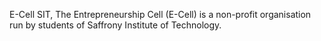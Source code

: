 E-Cell SIT, The Entrepreneurship Cell (E-Cell) is a non-profit organisation run by students of Saffrony Institute of Technology.
